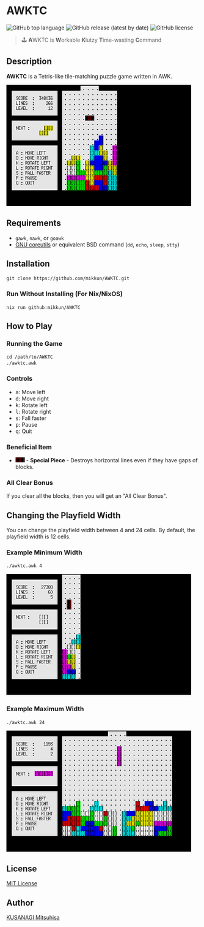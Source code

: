 # AWKTC

![GitHub top language](https://img.shields.io/github/languages/top/mikkun/AWKTC)
![GitHub release (latest by date)](https://img.shields.io/github/v/release/mikkun/AWKTC)
![GitHub license](https://img.shields.io/github/license/mikkun/AWKTC)

> :joystick: **A**WKTC is **W**orkable **K**lutzy **T**ime-wasting **C**ommand

## Description

**AWKTC** is a Tetris-like tile-matching puzzle game written in AWK.

![AWKTC screenshot (width: 12)](./md-images/screenshot-width12.png)

## Requirements

- `gawk`, `nawk`, or `goawk`
- [GNU coreutils](https://www.gnu.org/software/coreutils/) or equivalent BSD command (`dd`, `echo`, `sleep`, `stty`)

## Installation

```shell
git clone https://github.com/mikkun/AWKTC.git
```

### Run Without Installing (For Nix/NixOS)

```shell
nix run github:mikkun/AWKTC
```

## How to Play

### Running the Game

```shell
cd /path/to/AWKTC
./awktc.awk
```

### Controls

- <kbd>a</kbd>: Move left
- <kbd>d</kbd>: Move right
- <kbd>k</kbd>: Rotate left
- <kbd>l</kbd>: Rotate right
- <kbd>s</kbd>: Fall faster
- <kbd>p</kbd>: Pause
- <kbd>q</kbd>: Quit

### Beneficial Item

- ![Black piece](./md-images/special_piece.png) - **Special Piece** - Destroys horizontal lines even if they have gaps of blocks.

### All Clear Bonus

If you clear all the blocks, then you will get an "All Clear Bonus".

## Changing the Playfield Width

You can change the playfield width between 4 and 24 cells. By default, the playfield width is 12 cells.

### Example Minimum Width

```shell
./awktc.awk 4
```

![AWKTC screenshot (width: 4)](./md-images/screenshot-width04.png)

### Example Maximum Width

```shell
./awktc.awk 24
```

![AWKTC screenshot (width: 24)](./md-images/screenshot-width24.png)

## License

[MIT License](./LICENSE)

## Author

[KUSANAGI Mitsuhisa](https://github.com/mikkun)
